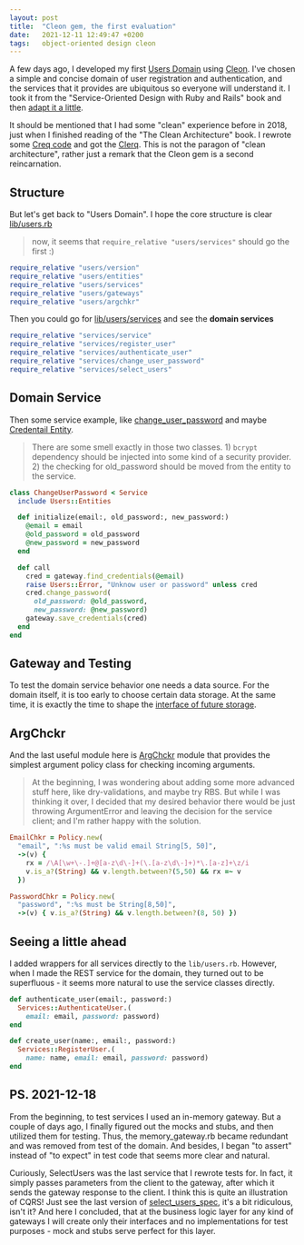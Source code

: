 ```yaml
---
layout: post
title:  "Cleon gem, the first evaluation"
date:   2021-12-11 12:49:47 +0200
tags:   object-oriented design cleon
---
```


A few days ago, I developed my first [Users Domain](https://github.com/nvoynov/cleon-users) using [Cleon](https://github.com/nvoynov/cleon). I've chosen a simple and concise domain of user registration and authentication, and the services that it provides are ubiquitous so everyone will understand it. I took it from the "Service-Oriented Design with Ruby and Rails" book and then [adapt it a little](https://github.com/nvoynov/cleon-users/blob/master/user_stories.md).

It should be mentioned that I had some "clean" experience before in 2018, just when I finished reading of the "The Clean Architecture" book. I rewrote some [Creq code](https://github.com/nvoynov/creq) and got the [Clerq](https://github.com/nvoynov/clerq). This is not the paragon of "clean architecture", rather just a remark that the Cleon gem is a second reincarnation.

## Structure

But let's get back to "Users Domain". I hope the core structure is clear [lib/users.rb](https://github.com/nvoynov/cleon-users/blob/master/lib/users.rb)

> now, it seems that `require_relative "users/services"` should go the first :)

```ruby
require_relative "users/version"
require_relative "users/entities"
require_relative "users/services"
require_relative "users/gateways"
require_relative "users/argchkr"
```

Then you could go for [lib/users/services](https://github.com/nvoynov/cleon-users/blob/master/lib/users/services.rb) and see the __domain services__

```ruby
require_relative "services/service"
require_relative "services/register_user"
require_relative "services/authenticate_user"
require_relative "services/change_user_password"
require_relative "services/select_users"
```

## Domain Service

Then some service example, like [change_user_password](https://github.com/nvoynov/cleon-users/blob/master/lib/users/services/change_user_password.rb) and maybe [Credentail Entity](https://github.com/nvoynov/cleon-users/blob/master/lib/users/entities/credentials.rb).

> There are some smell exactly in those two classes. 1) `bcrypt` dependency should be injected into some kind of a security provider. 2) the checking for old_password should be moved from the entity to the service.

```ruby
class ChangeUserPassword < Service
  include Users::Entities

  def initialize(email:, old_password:, new_password:)
    @email = email
    @old_password = old_password
    @new_password = new_password
  end

  def call
    cred = gateway.find_credentials(@email)
    raise Users::Error, "Unknow user or password" unless cred
    cred.change_password(
      old_password: @old_password,
      new_password: @new_password)
    gateway.save_credentials(cred)
  end
end
```

## Gateway and Testing

To test the domain service behavior one needs a data source. For the domain itself, it is too early to choose certain data storage. At the same time, it is exactly the time to shape the [interface of future storage](https://github.com/nvoynov/cleon-users/blob/master/lib/users/gateways/gateway.rb).

## ArgChckr

And the last useful module here is [ArgChckr](https://github.com/nvoynov/cleon-users/blob/master/lib/users/argchkr.rb) module that provides the simplest argument policy class for checking incoming arguments.

> At the beginning, I was wondering about adding some more advanced stuff here, like dry-validations, and maybe try RBS. But while I was thinking it over, I decided that my desired behavior there would be just throwing ArgumentError and leaving the decision for the service client; and I'm rather happy with the solution.

```ruby
EmailChkr = Policy.new(
  "email", ":%s must be valid email String[5, 50]",
  ->(v) {
    rx = /\A[\w+\-.]+@[a-z\d\-]+(\.[a-z\d\-]+)*\.[a-z]+\z/i
    v.is_a?(String) && v.length.between?(5,50) && rx =~ v
  })

PasswordChkr = Policy.new(
  "password", ":%s must be String[8,50]",
  ->(v) { v.is_a?(String) && v.length.between?(8, 50) })
```

## Seeing a little ahead  

I added wrappers for all services directly to the `lib/users.rb`. However, when I made the REST service for the domain, they turned out to be superfluous - it seems more natural to use the service classes directly.

```ruby
def authenticate_user(email:, password:)
  Services::AuthenticateUser.(
    email: email, password: password)
end

def create_user(name:, email:, password:)
  Services::RegisterUser.(
    name: name, email: email, password: password)
end
```

## PS. 2021-12-18

From the beginning, to test services I used an in-memory gateway. But a couple of days ago, I finally figured out the mocks and stubs, and then utilized them for testing. Thus, the memory_gateway.rb became redundant and was removed from test of the domain. And besides, I began "to assert" instead of "to expect" in test code that seems more clear and natural.

Curiously, SelectUsers was the last service that I rewrote tests for. In fact, it simply passes parameters from the client to the gateway, after which it sends the gateway response to the client. I think this is quite an illustration of CQRS! Just see the last version of [select_users_spec](https://github.com/nvoynov/cleon-users/blob/master/test/services/select_users_spec.rb), it's a bit ridiculous, isn't it? And here I concluded, that at the business logic layer for any kind of gateways I will create only their interfaces and no implementations for test purposes - mock and stubs serve perfect for this layer.

